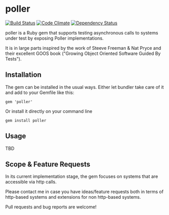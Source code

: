 poller
======

[![Build Status](https://travis-ci.org/mkrogemann/poller.png)](https://travis-ci.org/mkrogemann/poller)
[![Code Climate](https://codeclimate.com/mkrogemann/poller.png)](https://codeclimate.com/github/mkrogemann/poller)
[![Dependency Status](https://gemnasium.com/mkrogemann/poller.png)](https://gemnasium.com/mkrogemann/poller)

poller is a Ruby gem that supports testing asynchronous calls to systems under test by exposing Poller implementations.

It is in large parts inspired by the work of Steeve Freeman &amp; Nat Pryce and their excellent GOOS book ("Growing Object Oriented Software Guided By Tests").

Installation
------------
The gem can be installed in the usual ways. Either let bundler take care of it and add to your Gemfile like this:

    gem 'poller'

Or install it directly on your command line

    gem install poller

Usage
-----
TBD

Scope &amp; Feature Requests
----------------------------
In its current implementation stage, the gem focuses on systems that are accessible via http calls.

Please contact me in case you have ideas/feature requests both in terms of http-based systems and extensions for non http-based systems.

Pull requests and bug reports are welcome!



